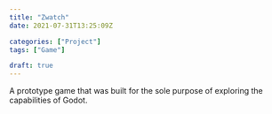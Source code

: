 ```yaml
---
title: "Zwatch"
date: 2021-07-31T13:25:09Z

categories: ["Project"]
tags: ["Game"]

draft: true
---
```


A prototype game that was built for the sole purpose of exploring the
capabilities of Godot.
